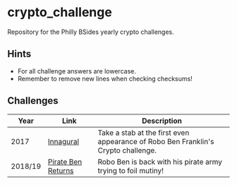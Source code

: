 # crypto_challenge
Repository for the Philly BSides yearly crypto challenges. 

## Hints
- For all challenge answers are lowercase.
- Remember to remove new lines when checking checksums!

## Challenges
| Year    | Link                | Description |
|---------|---------------------|-------------|
| 2017    |[Innagural](challenges/2017.md)          | Take a stab at the first even appearance of Robo Ben Franklin's Crypto challenge. |
| 2018/19 |[Pirate Ben Returns](challenges/2019.md) | Robo Ben is back with his pirate army trying to foil mutiny! |

